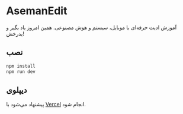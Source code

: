 # AsemanEdit

آموزش ادیت حرفه‌ای با موبایل، سیستم و هوش مصنوعی. همین امروز یاد بگیر و بدرخش!

## نصب

```bash
npm install
npm run dev
```

## دیپلوی

پیشنهاد می‌شود با [Vercel](https://vercel.com/) انجام شود.

